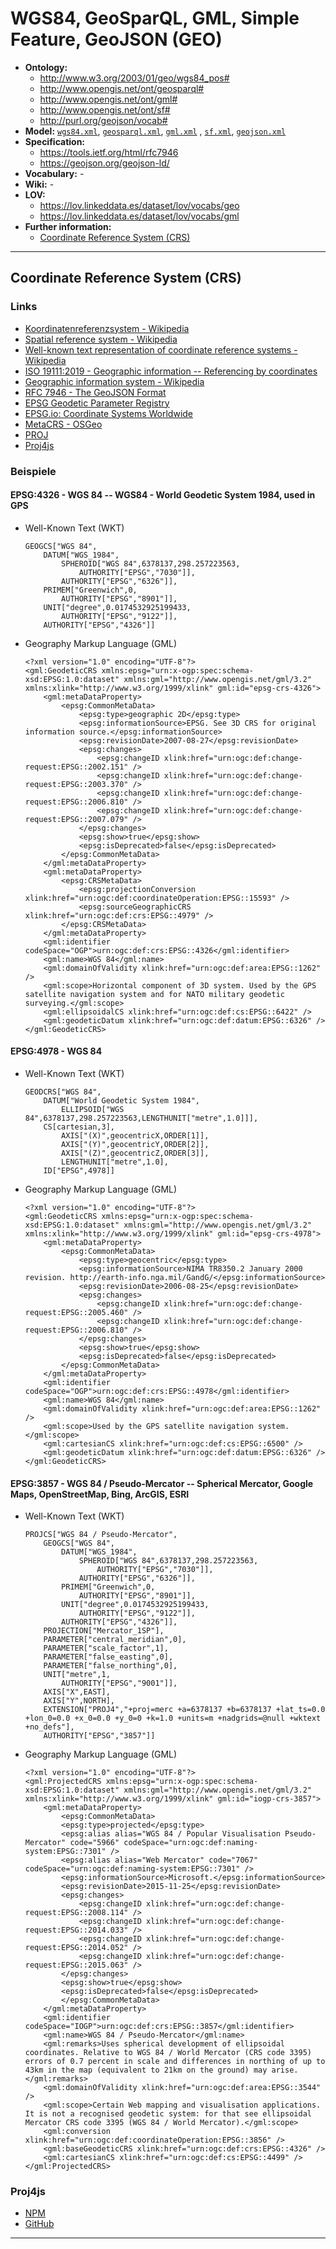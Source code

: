 # WGS84, GeoSparQL, GML, Simple Feature, GeoJSON (GEO)

- **Ontology:**
    - http://www.w3.org/2003/01/geo/wgs84_pos#
    - http://www.opengis.net/ont/geosparql#
    - http://www.opengis.net/ont/gml#
    - http://www.opengis.net/ont/sf#
    - http://purl.org/geojson/vocab#
- **Model:** [`wgs84.xml`](local/wgs84.xml), [`geosparql.xml`](local/geosparql.xml), [`gml.xml`](local/gml.xml)
  , [`sf.xml`](local/sf.xml), [`geojson.xml`](local/geojson.xml)
- **Specification:**
    - https://tools.ietf.org/html/rfc7946
    - https://geojson.org/geojson-ld/
- **Vocabulary:** -
- **Wiki:** -
- **LOV:**
    - https://lov.linkeddata.es/dataset/lov/vocabs/geo
    - https://lov.linkeddata.es/dataset/lov/vocabs/gml
- **Further information:**
    - [Coordinate Reference System (CRS)](CRS.md)

---

## Coordinate Reference System (CRS)

### Links

- [Koordinatenreferenzsystem - Wikipedia](https://de.wikipedia.org/wiki/Koordinatenreferenzsystem)
- [Spatial reference system - Wikipedia](https://en.wikipedia.org/wiki/Spatial_reference_system)
- [Well-known text representation of coordinate reference systems - Wikipedia](https://en.wikipedia.org/wiki/Well-known_text_representation_of_coordinate_reference_systems)
- [ISO 19111:2019 - Geographic information -- Referencing by coordinates](https://www.iso.org/standard/74039.html)
- [Geographic information system - Wikipedia](https://en.wikipedia.org/wiki/Geographic_information_system)
- [RFC 7946 - The GeoJSON Format](https://tools.ietf.org/html/rfc7946)
- [EPSG Geodetic Parameter Registry](http://www.epsg-registry.org/)
- [EPSG.io: Coordinate Systems Worldwide](https://epsg.io/)
- [MetaCRS - OSGeo](https://wiki.osgeo.org/wiki/MetaCRS)
- [PROJ](https://proj.org/)
- [Proj4js](http://proj4js.org/)

### Beispiele

#### EPSG:4326 - WGS 84 -- WGS84 - World Geodetic System 1984, used in GPS

- Well-Known Text (WKT)
    ```WKT
    GEOGCS["WGS 84",
        DATUM["WGS_1984",
            SPHEROID["WGS 84",6378137,298.257223563,
                AUTHORITY["EPSG","7030"]],
            AUTHORITY["EPSG","6326"]],
        PRIMEM["Greenwich",0,
            AUTHORITY["EPSG","8901"]],
        UNIT["degree",0.0174532925199433,
            AUTHORITY["EPSG","9122"]],
        AUTHORITY["EPSG","4326"]]
    ```
- Geography Markup Language (GML)
    ```GML
    <?xml version="1.0" encoding="UTF-8"?>
    <gml:GeodeticCRS xmlns:epsg="urn:x-ogp:spec:schema-xsd:EPSG:1.0:dataset" xmlns:gml="http://www.opengis.net/gml/3.2" xmlns:xlink="http://www.w3.org/1999/xlink" gml:id="epsg-crs-4326">
        <gml:metaDataProperty>
            <epsg:CommonMetaData>
                <epsg:type>geographic 2D</epsg:type>
                <epsg:informationSource>EPSG. See 3D CRS for original information source.</epsg:informationSource>
                <epsg:revisionDate>2007-08-27</epsg:revisionDate>
                <epsg:changes>
                    <epsg:changeID xlink:href="urn:ogc:def:change-request:EPSG::2002.151" />
                    <epsg:changeID xlink:href="urn:ogc:def:change-request:EPSG::2003.370" />
                    <epsg:changeID xlink:href="urn:ogc:def:change-request:EPSG::2006.810" />
                    <epsg:changeID xlink:href="urn:ogc:def:change-request:EPSG::2007.079" />
                </epsg:changes>
                <epsg:show>true</epsg:show>
                <epsg:isDeprecated>false</epsg:isDeprecated>
            </epsg:CommonMetaData>
        </gml:metaDataProperty>
        <gml:metaDataProperty>
            <epsg:CRSMetaData>
                <epsg:projectionConversion xlink:href="urn:ogc:def:coordinateOperation:EPSG::15593" />
                <epsg:sourceGeographicCRS xlink:href="urn:ogc:def:crs:EPSG::4979" />
            </epsg:CRSMetaData>
        </gml:metaDataProperty>
        <gml:identifier codeSpace="OGP">urn:ogc:def:crs:EPSG::4326</gml:identifier>
        <gml:name>WGS 84</gml:name>
        <gml:domainOfValidity xlink:href="urn:ogc:def:area:EPSG::1262" />
        <gml:scope>Horizontal component of 3D system. Used by the GPS satellite navigation system and for NATO military geodetic surveying.</gml:scope>
        <gml:ellipsoidalCS xlink:href="urn:ogc:def:cs:EPSG::6422" />
        <gml:geodeticDatum xlink:href="urn:ogc:def:datum:EPSG::6326" />
    </gml:GeodeticCRS>
    ```

#### EPSG:4978 - WGS 84

- Well-Known Text (WKT)
    ```WKT
    GEODCRS["WGS 84",
        DATUM["World Geodetic System 1984",
            ELLIPSOID["WGS 84",6378137,298.257223563,LENGTHUNIT["metre",1.0]]],
        CS[cartesian,3],
            AXIS["(X)",geocentricX,ORDER[1]],
            AXIS["(Y)",geocentricY,ORDER[2]],
            AXIS["(Z)",geocentricZ,ORDER[3]],
            LENGTHUNIT["metre",1.0],
        ID["EPSG",4978]]
    ```
- Geography Markup Language (GML)
    ```GML
    <?xml version="1.0" encoding="UTF-8"?>
    <gml:GeodeticCRS xmlns:epsg="urn:x-ogp:spec:schema-xsd:EPSG:1.0:dataset" xmlns:gml="http://www.opengis.net/gml/3.2" xmlns:xlink="http://www.w3.org/1999/xlink" gml:id="epsg-crs-4978">
        <gml:metaDataProperty>
            <epsg:CommonMetaData>
                <epsg:type>geocentric</epsg:type>
                <epsg:informationSource>NIMA TR8350.2 January 2000 revision. http://earth-info.nga.mil/GandG/</epsg:informationSource>
                <epsg:revisionDate>2006-08-25</epsg:revisionDate>
                <epsg:changes>
                    <epsg:changeID xlink:href="urn:ogc:def:change-request:EPSG::2005.460" />
                    <epsg:changeID xlink:href="urn:ogc:def:change-request:EPSG::2006.810" />
                </epsg:changes>
                <epsg:show>true</epsg:show>
                <epsg:isDeprecated>false</epsg:isDeprecated>
            </epsg:CommonMetaData>
        </gml:metaDataProperty>
        <gml:identifier codeSpace="OGP">urn:ogc:def:crs:EPSG::4978</gml:identifier>
        <gml:name>WGS 84</gml:name>
        <gml:domainOfValidity xlink:href="urn:ogc:def:area:EPSG::1262" />
        <gml:scope>Used by the GPS satellite navigation system.</gml:scope>
        <gml:cartesianCS xlink:href="urn:ogc:def:cs:EPSG::6500" />
        <gml:geodeticDatum xlink:href="urn:ogc:def:datum:EPSG::6326" />
    </gml:GeodeticCRS>
    ```

#### EPSG:3857 - WGS 84 / Pseudo-Mercator -- Spherical Mercator, Google Maps, OpenStreetMap, Bing, ArcGIS, ESRI

- Well-Known Text (WKT)
    ```WKT
    PROJCS["WGS 84 / Pseudo-Mercator",
        GEOGCS["WGS 84",
            DATUM["WGS_1984",
                SPHEROID["WGS 84",6378137,298.257223563,
                    AUTHORITY["EPSG","7030"]],
                AUTHORITY["EPSG","6326"]],
            PRIMEM["Greenwich",0,
                AUTHORITY["EPSG","8901"]],
            UNIT["degree",0.0174532925199433,
                AUTHORITY["EPSG","9122"]],
            AUTHORITY["EPSG","4326"]],
        PROJECTION["Mercator_1SP"],
        PARAMETER["central_meridian",0],
        PARAMETER["scale_factor",1],
        PARAMETER["false_easting",0],
        PARAMETER["false_northing",0],
        UNIT["metre",1,
            AUTHORITY["EPSG","9001"]],
        AXIS["X",EAST],
        AXIS["Y",NORTH],
        EXTENSION["PROJ4","+proj=merc +a=6378137 +b=6378137 +lat_ts=0.0 +lon_0=0.0 +x_0=0.0 +y_0=0 +k=1.0 +units=m +nadgrids=@null +wktext  +no_defs"],
        AUTHORITY["EPSG","3857"]]
    ```
- Geography Markup Language (GML)
    ```GML
    <?xml version="1.0" encoding="UTF-8"?>
    <gml:ProjectedCRS xmlns:epsg="urn:x-ogp:spec:schema-xsd:EPSG:1.0:dataset" xmlns:gml="http://www.opengis.net/gml/3.2" xmlns:xlink="http://www.w3.org/1999/xlink" gml:id="iogp-crs-3857">
        <gml:metaDataProperty>
            <epsg:CommonMetaData>
            <epsg:type>projected</epsg:type>
            <epsg:alias alias="WGS 84 / Popular Visualisation Pseudo-Mercator" code="5966" codeSpace="urn:ogc:def:naming-system:EPSG::7301" />
            <epsg:alias alias="Web Mercator" code="7067" codeSpace="urn:ogc:def:naming-system:EPSG::7301" />
            <epsg:informationSource>Microsoft.</epsg:informationSource>
            <epsg:revisionDate>2015-11-25</epsg:revisionDate>
            <epsg:changes>
                <epsg:changeID xlink:href="urn:ogc:def:change-request:EPSG::2008.114" />
                <epsg:changeID xlink:href="urn:ogc:def:change-request:EPSG::2014.033" />
                <epsg:changeID xlink:href="urn:ogc:def:change-request:EPSG::2014.052" />
                <epsg:changeID xlink:href="urn:ogc:def:change-request:EPSG::2015.063" />
            </epsg:changes>
            <epsg:show>true</epsg:show>
            <epsg:isDeprecated>false</epsg:isDeprecated>
            </epsg:CommonMetaData>
        </gml:metaDataProperty>
        <gml:identifier codeSpace="IOGP">urn:ogc:def:crs:EPSG::3857</gml:identifier>
        <gml:name>WGS 84 / Pseudo-Mercator</gml:name>
        <gml:remarks>Uses spherical development of ellipsoidal coordinates. Relative to WGS 84 / World Mercator (CRS code 3395) errors of 0.7 percent in scale and differences in northing of up to 43km in the map (equivalent to 21km on the ground) may arise.</gml:remarks>
        <gml:domainOfValidity xlink:href="urn:ogc:def:area:EPSG::3544" />
        <gml:scope>Certain Web mapping and visualisation applications. It is not a recognised geodetic system: for that see ellipsoidal Mercator CRS code 3395 (WGS 84 / World Mercator).</gml:scope>
        <gml:conversion xlink:href="urn:ogc:def:coordinateOperation:EPSG::3856" />
        <gml:baseGeodeticCRS xlink:href="urn:ogc:def:crs:EPSG::4326" />
        <gml:cartesianCS xlink:href="urn:ogc:def:cs:EPSG::4499" />
    </gml:ProjectedCRS>
    ```

### Proj4js

- [NPM](https://www.npmjs.com/package/proj4)
- [GitHub](https://github.com/proj4js/proj4js)

---

